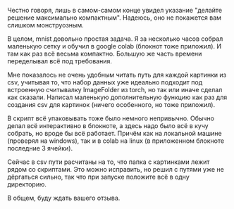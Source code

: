 Честно говоря, лишь в самом-самом конце увидел указание "делайте решение максимально компактным". Надеюсь, оно не покажется вам слишком монструозным.

В целом, mnist довольно простая задача. Я за несколько часов собрал маленькую сетку и обучил в google colab (блокнот тоже приложил). И там как раз всё весьма компактно.
Большую же часть времени переделывал всё под требования.

Мне показалось не очень удобным читать путь для каждой картинки из csv, учитывая то, что набор данных уже идеально подходит под встроенную считывалку ImageFolder из torch, но так или иначе сделал как сказали. Написал маленькую дополнительную функцию как раз для создания csv для картинок (ничего особенного, но тоже приложил).

В скрипт всё упаковывать тоже было немного непривычно. Обычно делал всё интерактивно в блокноте, а здесь надо было всё в кучу собрать, но вроде бы всё работает. Причём как на локальной машине (проверял на windows), так и в colab на linux (в приложенном блокноте последние 3 ячейки).


Сейчас в csv пути расчитаны на то, что папка с картинками лежит рядом со скриптами. Это можно исправить, но решил с путями уже не дёргаться сильно, так что при запуске положите всё в одну директорию.


В общем, буду ждать вашего отзыва.